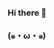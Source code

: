 ### Hi there 👋
### (๑・ω・๑)
<!--
**frahz/frahz** is a ✨ _special_ ✨ repository because its `README.md` (this file) appears on your GitHub profile.

Here are some ideas to get you started:

- 🔭 I’m currently working on ...
- 🌱 I’m currently learning ...
- 👯 I’m looking to collaborate on ...
- 🤔 I’m looking for help with ...
- 💬 Ask me about ...
- 📫 How to reach me: ...
- 😄 Pronouns: ...
- ⚡ Fun fact: ...
![Alt Text](https://media.giphy.com/media/H4E2Bad8aLcJsMFTlg/giphy.gif)
-->

